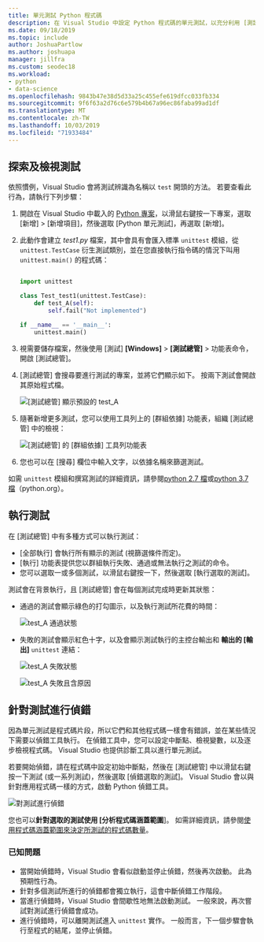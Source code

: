 ```yaml
---
title: 單元測試 Python 程式碼
description: 在 Visual Studio 中設定 Python 程式碼的單元測試，以充分利用 [測試總管] 的功能來探索、執行和偵錯測試。
ms.date: 09/18/2019
ms.topic: include
author: JoshuaPartlow
ms.author: joshuapa
manager: jillfra
ms.custom: seodec18
ms.workload:
- python
- data-science
ms.openlocfilehash: 9843b47e38d5d33a25c455efe619dfcc033fb334
ms.sourcegitcommit: 9f6f63a2d76c6e579b4b67a96ec86faba99ad1df
ms.translationtype: MT
ms.contentlocale: zh-TW
ms.lasthandoff: 10/03/2019
ms.locfileid: "71933484"
---
```

## <a name="discover-and-view-tests"></a>探索及檢視測試

依照慣例，Visual Studio 會將測試辨識為名稱以 `test` 開頭的方法。 若要查看此行為，請執行下列步驟：

1. 開啟在 Visual Studio 中載入的 [Python 專案](../../managing-python-projects-in-visual-studio.md)，以滑鼠右鍵按一下專案，選取 [新增] > [新增項目]，然後選取 [Python 單元測試]，再選取 [新增]。

1. 此動作會建立 *test1.py* 檔案，其中會具有會匯入標準 `unittest` 模組，從 `unittest.TestCase` 衍生測試類別，並在您直接執行指令碼的情況下叫用 `unittest.main()` 的程式碼：

    ```python

    import unittest

    class Test_test1(unittest.TestCase):
        def test_A(self):
            self.fail("Not implemented")

    if __name__ == '__main__':
        unittest.main()
    ```

1. 視需要儲存檔案，然後使用 [測試] **[Windows]**  >  **[測試總管]**  >  功能表命令，開啟 [測試總管]。

1. [測試總管] 會搜尋要進行測試的專案，並將它們顯示如下。 按兩下測試會開啟其原始程式檔。

    ![[測試總管] 顯示預設的 test_A](../../media/unit-test-A.png)

1. 隨著新增更多測試，您可以使用工具列上的 [群組依據] 功能表，組織 [測試總管] 中的檢視：

    ![[測試總管] 的 [群組依據] 工具列功能表](../../media/unit-test-group-menu.png)

1. 您也可以在 [搜尋] 欄位中輸入文字，以依據名稱來篩選測試。

如需 `unittest` 模組和撰寫測試的詳細資訊，請參閱[python 2.7 檔](https://docs.python.org/2/library/unittest.html)或[python 3.7 檔](https://docs.python.org/3/library/unittest.html)（python.org）。

## <a name="run-tests"></a>執行測試

在 [測試總管] 中有多種方式可以執行測試：

- [全部執行] 會執行所有顯示的測試 (視篩選條件而定)。
- [執行] 功能表提供您以群組執行失敗、通過或無法執行之測試的命令。
- 您可以選取一或多個測試，以滑鼠右鍵按一下，然後選取 [執行選取的測試]。

測試會在背景執行，且 [測試總管] 會在每個測試完成時更新其狀態：

- 通過的測試會顯示綠色的打勾圖示，以及執行測試所花費的時間：

    ![test_A 通過狀態](../../media/unit-test-A-pass.png)

- 失敗的測試會顯示紅色十字，以及會顯示測試執行的主控台輸出和  **輸出的 [輸出]** `unittest` 連結：

    ![test_A 失敗狀態](../../media/unit-test-A-fail.png)

    ![test_A 失敗且含原因](../../media/unit-test-A-fail-reason.png)

## <a name="debug-tests"></a>針對測試進行偵錯

因為單元測試是程式碼片段，所以它們和其他程式碼一樣會有錯誤，並在某些情況下需要以偵錯工具執行。 在偵錯工具中，您可以設定中斷點、檢視變數，以及逐步檢視程式碼。 Visual Studio 也提供診斷工具以進行單元測試。

若要開始偵錯，請在程式碼中設定初始中斷點，然後在 [測試總管] 中以滑鼠右鍵按一下測試 (或一系列測試)，然後選取 [偵錯選取的測試]。 Visual Studio 會以與針對應用程式碼一樣的方式，啟動 Python 偵錯工具。

![對測試進行偵錯](../../media/unit-test-debugging.png)

您也可以**針對選取的測試使用 [分析程式碼涵蓋範圍**]。 如需詳細資訊，請參閱[使用程式碼涵蓋範圍來決定所測試的程式碼數量](../../../test/using-code-coverage-to-determine-how-much-code-is-being-tested.md)。

### <a name="known-issues"></a>已知問題

- 當開始偵錯時，Visual Studio 會看似啟動並停止偵錯，然後再次啟動。 此為預期性行為。
- 針對多個測試所進行的偵錯都會獨立執行，這會中斷偵錯工作階段。
- 當進行偵錯時，Visual Studio 會間歇性地無法啟動測試。 一般來說，再次嘗試對測試進行偵錯會成功。
- 進行偵錯時，可以離開測試進入 `unittest` 實作。 一般而言，下一個步驟會執行至程式的結尾，並停止偵錯。
